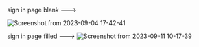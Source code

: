 sign in page blank --->

![Screenshot from 2023-09-04 17-42-41](https://github.com/Akshay8122/react-component-practical/assets/73658839/2bbd5a06-ef93-43d8-be53-80dddc27f108)


sign in page filled --->
![Screenshot from 2023-09-11 10-17-39](https://github.com/Akshay8122/react-component-practical/assets/73658839/af90d4f1-317b-48aa-96f2-ea1522e8e126)
